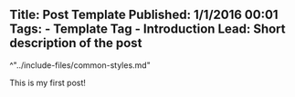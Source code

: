 Title: Post Template
Published: 1/1/2016 00:01
Tags:
    - Template Tag
    - Introduction
Lead: Short description of the post
---
^"../include-files/common-styles.md"

This is my first post!